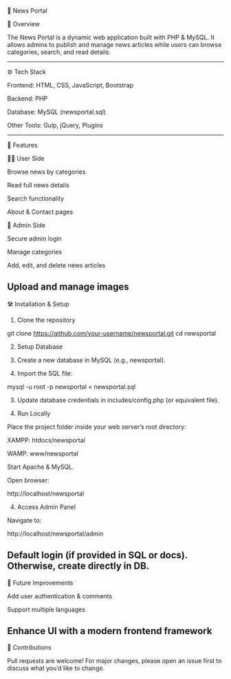 📰 News Portal

📌 Overview

The News Portal is a dynamic web application built with PHP & MySQL.
It allows admins to publish and manage news articles while users can browse categories, search, and read details.

---

⚙ Tech Stack

Frontend: HTML, CSS, JavaScript, Bootstrap

Backend: PHP

Database: MySQL (newsportal.sql)

Other Tools: Gulp, jQuery, Plugins

---

📂 Features

🧑‍💻 User Side

Browse news by categories

Read full news details

Search functionality

About & Contact pages


🔑 Admin Side

Secure admin login

Manage categories

Add, edit, and delete news articles

Upload and manage images
---

🛠 Installation & Setup

1. Clone the repository

git clone https://github.com/your-username/newsportal.git
cd newsportal

2. Setup Database

1. Create a new database in MySQL (e.g., newsportal).


2. Import the SQL file:

mysql -u root -p newsportal < newsportal.sql


3. Update database credentials in includes/config.php (or equivalent file).



3. Run Locally

Place the project folder inside your web server’s root directory:

XAMPP: htdocs/newsportal

WAMP: www/newsportal


Start Apache & MySQL.

Open browser:

http://localhost/newsportal


4. Access Admin Panel

Navigate to:

http://localhost/newsportal/admin

Default login (if provided in SQL or docs). Otherwise, create directly in DB.
---

🚀 Future Improvements

Add user authentication & comments

Support multiple languages

Enhance UI with a modern frontend framework
---
🙌 Contributions

Pull requests are welcome! For major changes, please open an issue first to discuss what you’d like to change.
